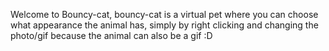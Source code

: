 Welcome to Bouncy-cat, bouncy-cat is a virtual pet where you can choose what appearance the animal has, simply by right clicking and changing the photo/gif because the animal can also be a gif :D
